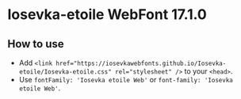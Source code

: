 # Iosevka-etoile WebFont 17.1.0

## How to use

- Add `<link href="https://iosevkawebfonts.github.io/Iosevka-etoile/Iosevka-etoile.css" rel="stylesheet" />` to your `<head>`.
- Use `fontFamily: 'Iosevka etoile Web'` or `font-family: 'Iosevka etoile Web'`.
